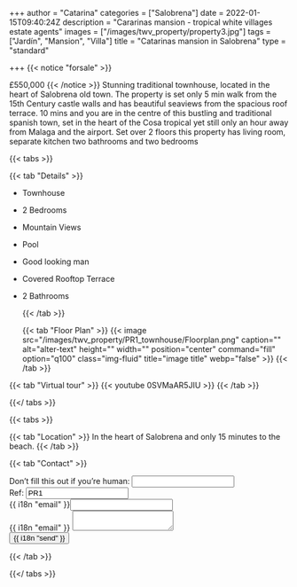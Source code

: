 +++
author = "Catarina"
categories = ["Salobrena"]
date = 2022-01-15T09:40:24Z
description = "Cararinas mansion - tropical white villages estate agents"
images = ["/images/twv_property/property3.jpg"]
tags = ["Jardín", "Mansion", "Villa"]
title = "Catarinas mansion in Salobrena"
type = "standard"

+++
{{< notice "forsale" >}}

£550,000 {{< /notice >}} Stunning traditional townhouse, located in the heart of Salobrena old town. The property is set only 5 min walk from the 15th Century castle walls and has beautiful seaviews from the spacious roof terrace. 10 mins and you are in the centre of this bustling and traditional spanish town, set in the heart of the Cosa tropical yet still only an hour away from Malaga and the airport. Set over 2 floors this property has living room, separate kitchen two bathrooms and two bedrooms

{{< tabs >}}

{{< tab "Details" >}}

* Townhouse
* 2 Bedrooms
* Mountain Views
* Pool
* Good looking man
* Covered Rooftop Terrace
* 2 Bathrooms

  {{< /tab >}}

  {{< tab "Floor Plan" >}} {{< image src="/images/twv_property/PR1_townhouse/Floorplan.png" caption="" alt="alter-text" height="" width="" position="center" command="fill" option="q100" class="img-fluid" title="image title" webp="false" >}} {{< /tab >}}

{{< tab "Virtual tour" >}} {{< youtube 0SVMaAR5JIU >}} {{< /tab >}}

{{</ tabs >}}

{{< tabs >}}

{{< tab "Location" >}} In the heart of Salobrena and only 15 minutes to the beach. {{< /tab >}}

{{< tab "Contact" >}} <form name="contact" method="POST" netlify-honeypot="bot-field" data-netlify="true">
<div class="form-group">
<label>Don’t fill this out if you’re human: <input name="bot-field" /></label>
</div>
<div class="form-group">
<label>Ref: <input name="property-ref" class="form-control" value="PR1" readonly/></label>
</div>
<div class="form-group">
<label>{{ i18n "email" }}<input type="text" class="form-control" name="email" /></label>
</div>
<div class="form-group">
<label>{{ i18n "email" }}</label> <textarea name="message" class="form-control"></textarea>
</div>
<button type="submit" class="btn btn-primary">{{ i18n "send" }}</button>
</form> {{< /tab >}}

{{</ tabs >}}